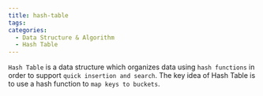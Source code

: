 ```yaml
---
title: hash-table
tags:
categories:
  - Data Structure & Algorithm
  - Hash Table
---
```

`Hash Table` is a data structure which organizes data using `hash functions` in order to support `quick insertion and search`. 
The key idea of Hash Table is to use a hash function to `map keys to buckets`. 
